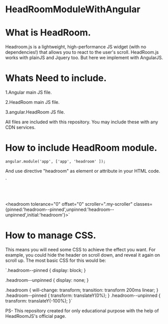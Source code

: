 # HeadRoomModuleWithAngular

# What is HeadRoom.

Headroom.js is a lightweight, high-performance JS widget (with no dependencies!) that allows you to react to the user's scroll. 
HeadRoom.js works with plainJS and Jquery too. But here we implement with AngularJS.

# Whats Need to include.
1.Angular main JS file.

2.HeadRoom main JS file.

3.angular.HeadRoom JS file. 

All files are included with this repository. You may include these  with any CDN services.


# How to include HeadRoom module.

`angular.module('app', ['app',
'headroom'
]);` 

And  use directive "headroom" as element or attribute in your HTML code.

`<header headroom></header>
<!-- or -->
<headroom></headroom>
<!-- or with options -->
<headroom tolerance="0" offset="0" scroller=".my-scroller" classes={pinned:'headroom--pinned',unpinned:'headroom--unpinned',initial:'headroom'}></headroom>`

# How to manage CSS.
This means you will need some CSS to achieve the effect you want. For example, you could hide the header on scroll down, and reveal it again on scroll up. The most basic CSS for this would be:

`.headroom--pinned {
    display: block;
}

.headroom--unpinned {
    display: none;
}

.headroom {
    will-change: transform;
    transition: transform 200ms linear;
}
.headroom--pinned {
    transform: translateY(0%);
}
.headroom--unpinned {
    transform: translateY(-100%);
}`

PS- This repository created for only educational purpose with the help of HeadRoomJS's official page.  

